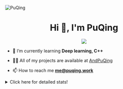 ![PuQing](https://user-images.githubusercontent.com/27223114/171565019-9a56fae6-b08b-421f-99db-7e830da42371.png)

<h1 align="center">Hi 👋, I'm PuQing</h1>

<p align="center">
  <img src="https://github-widgetbox.vercel.app/api/profile?username=AndPuQing&data=followers,repositories,stars,commits"/>
</p>

- 🌱 I’m currently learning **Deep learning, C++**

- 👨‍💻 All of my projects are available at [AndPuQing](https://github.com/AndPuQing)

- 📫 How to reach me **me@puqing.work**

<details>
<summary>Click here for detailed stats!</summary>

<!--START_SECTION:waka-->
**I'm a Night 🦉** 

```text
🌞 Morning    37 commits     ██░░░░░░░░░░░░░░░░░░░░░░░   10.14% 
🌆 Daytime    133 commits    █████████░░░░░░░░░░░░░░░░   36.44% 
🌃 Evening    123 commits    ████████░░░░░░░░░░░░░░░░░   33.7% 
🌙 Night      72 commits     █████░░░░░░░░░░░░░░░░░░░░   19.73%

```


📊 **This Week I Spent My Time On** 

```text
💬 Programming Languages: 
Jupyter Notebook         11 hrs 29 mins      ███████████████░░░░░░░░░░   61.44% 
Python                   5 hrs 34 mins       ███████░░░░░░░░░░░░░░░░░░   29.81% 
Markdown                 1 hr 21 mins        █░░░░░░░░░░░░░░░░░░░░░░░░   7.24% 
Other                    16 mins             ░░░░░░░░░░░░░░░░░░░░░░░░░   1.48% 
XML                      0 secs              ░░░░░░░░░░░░░░░░░░░░░░░░░   0.02%

🔥 Editors: 
VS Code                  18 hrs 42 mins      █████████████████████████   100.0%

💻 Operating System: 
Mac                      14 hrs 8 mins       ███████████████████░░░░░░   75.61% 
Linux                    4 hrs 31 mins       ██████░░░░░░░░░░░░░░░░░░░   24.23% 
Windows                  1 min               ░░░░░░░░░░░░░░░░░░░░░░░░░   0.16%

```


<!--END_SECTION:waka-->
</details>

